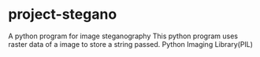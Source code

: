 # project-stegano
A python program for image steganography
This python program uses raster data of a image to store a string passed.
Python Imaging Library(PIL)

